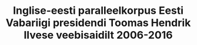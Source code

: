 ---
title: 'Inglise-eesti paralleelkorpus Eesti Vabariigi presidendi Toomas Hendrik Ilvese veebisaidilt 2006-2016'
title_en: English-Estonian parallel corpus from the web site of Toomas Hendrik Ilves, President of the Republic of Estonia, 2006-2016'
notes: 'Inglise-eesti paralleelkorpus, mis on koostatud veebisaidi https://vp2006-2016.president.ee/et/ sisust.'
notes_en: 'English-Estonian parallel corpus compiled from the contents of web site https://vp2006-2016.president.ee/en/ '
category:
  - Valitsus ja avalik sektor
category_en:
  - Government and Public Sector
resources:
  - name: President Ilvese paralleelkorpus
    url: 'https://www.elrc-share.eu/repository/browse/english-estonian-parallel-corpus-from-the-web-site-of-toomas-hendrik-ilves-president-of-the-republic-of-estonia-2006-2016/aff88abce67611e8b7d400155d026706930fa5d45ae1487d8d8e6f3cb2f6c4f0/'
    format: TMX
    interactive: 'False'
license: OTHER
update_freq: 'http://purl.org/linked-data/sdmx/2009/code#freq-A'
organization: Vabariigi Presidendi Kantselei
maintainer_name: ''
maintainer_email: ''
maintainer_phone: ''
date_issued: '20/03/2020'
date_modified: 2021/02/01
---